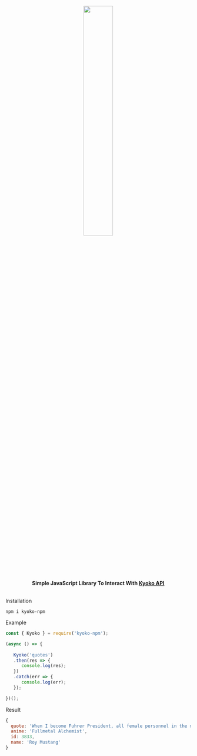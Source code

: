 
<p align="center">
  <img src="https://api.rei.my.id/img/style/ayaxkyo.jpg" width=40%><br>
  <b>Simple JavaScript Library To Interact With <a href="https://api.rei.my.id/">Kyoko API</a></b>
  <br><br>
</p>

Installation
```
npm i kyoko-npm
```

Example
```javascript
const { Kyoko } = require('kyoko-npm');

(async () => {
   
   Kyoko('quotes')
   .then(res => {
      console.log(res);
   })
   .catch(err => {
      console.log(err);
   });

})();
```
Result
```javascript
{
  quote: 'When I become Fuhrer President, all female personnel in the military ... will have to wear mini-skirts.',
  anime: 'Fullmetal Alchemist',
  id: 3833,
  name: 'Roy Mustang'
}
```
